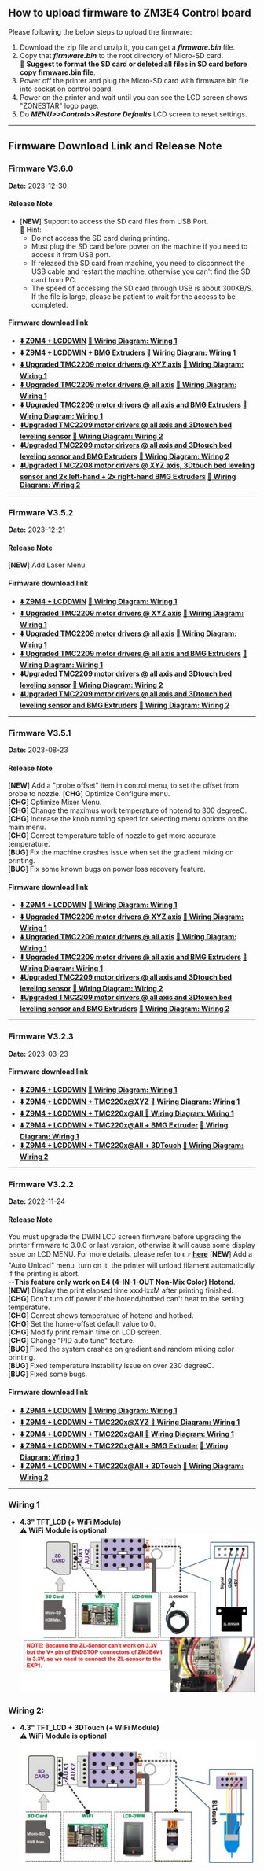 ## How to upload firmware to ZM3E4 Control board
Please following the below steps to upload the firmware: 
1. Download the zip file and unzip it, you can get a ***firmware.bin*** file.
2. Copy that ***firmware.bin*** to the root directory of Micro-SD card.    
:bell: **Suggest to format the SD card or deleted all files in SD card before copy firmware.bin file**.      
3. Power off the printer and plug the Micro-SD card with firmware.bin file into socket on control board.
4. Power on the printer and wait until you can see the LCD screen shows "ZONESTAR" logo page.
5. Do ***MENU>>Control>>Restore Defaults*** LCD screen to reset settings. 

-----
## Firmware Download Link and Release Note
### Firmware V3.6.0
**Date:** 	 2023-12-30    
#### Release Note
- [**NEW**] Support to access the SD card files from USB Port.    
  :pushpin: Hint:      
  - Do not access the SD card during printing.
  - Must plug the SD card before power on the machine if you need to access it from USB port.
  - If released the SD card from machine, you need to disconnect the USB cable and restart the machine, otherwise you can't find the SD card from PC.
  - The speed of accessing the SD card through USB is about 300KB/S. If the file is large, please be patient to wait for the access to be completed.
#### Firmware download link
- **[:arrow_down: Z9M4 + LCDDWIN](./Z9M4_LCDDWIN_V3_6_0.zip) [:art: Wiring Diagram: Wiring 1](#wiring-1)**
- **[:arrow_down: Z9M4 + LCDDWIN + BMG Extruders](./Z9M4_LCDDWIN_BMG_V3_6_0.zip) [:art: Wiring Diagram: Wiring 1](#wiring-1)**
- **[:arrow_down: Upgraded TMC2209 motor drivers @ XYZ axis](./Z9M4_LCDDWIN_TMC220x@XYZ_V3_6_0.zip) [:art: Wiring Diagram: Wiring 1](#wiring-1)**
- **[:arrow_down: Upgraded TMC2209 motor drivers @ all axis](./Z9M4_LCDDWIN_TMC220x@All_V3_6_0.zip) [:art: Wiring Diagram: Wiring 1](#wiring-1)**
- **[:arrow_down: Upgraded TMC2209 motor drivers @ all axis and BMG Extruders](./Z9M4_LCDDWIN_BMG_TMC220x%40All_V3_5_2.zip) [:art: Wiring Diagram: Wiring 1](#wiring-1)**
- **[:arrow_down:Upgraded TMC2209 motor drivers @ all axis and 3Dtouch bed leveling sensor](./Z9M4_LCDDWIN_3DTouch_TMC220x%40All_V3_5_2.zip) [:art: Wiring Diagram: Wiring 2](#wiring-1)**
- **[:arrow_down:Upgraded TMC2209 motor drivers @ all axis and 3Dtouch bed leveling sensor and BMG Extruders](./Z9M4_LCDDWIN_BMG_3DTouch_TMC220x@All_V3_5_2.zip) [:art: Wiring Diagram: Wiring 2](#wiring-1)**
- **[:arrow_down:Upgraded TMC2208 motor drivers @ XYZ axis, 3Dtouch bed leveling sensor and 2x left-hand + 2x  right-hand BMG Extruders](./Z9M4_LCDDWIN_BMGLR_3DTouch_TMC220x@XYZ_DualZEND_V3_6_1.zip) [:art: Wiring Diagram: Wiring 2](#wiring-1)**
-----
### Firmware V3.5.2
**Date:** 	 2023-12-21    
#### Release Note
[**NEW**] Add Laser Menu
#### Firmware download link
- **[:arrow_down: Z9M4 + LCDDWIN](./Z9M4_LCDDWIN_V3_5_2.zip) [:art: Wiring Diagram: Wiring 1](#wiring-1)**
- **[:arrow_down: Upgraded TMC2209 motor drivers @ XYZ axis](./Z9M4_LCDDWIN_TMC220x%40XYZ_V3_5_2.zip) [:art: Wiring Diagram: Wiring 1](#wiring-1)**
- **[:arrow_down: Upgraded TMC2209 motor drivers @ all axis](./Z9M4_LCDDWIN_TMC220x%40All_V3_5_2.zip) [:art: Wiring Diagram: Wiring 1](#wiring-1)**
- **[:arrow_down: Upgraded TMC2209 motor drivers @ all axis and BMG Extruders](./Z9M4_LCDDWIN_BMG_TMC220x%40All_V3_5_2.zip) [:art: Wiring Diagram: Wiring 1](#wiring-1)**
- **[:arrow_down:Upgraded TMC2209 motor drivers @ all axis and 3Dtouch bed leveling sensor](./Z9M4_LCDDWIN_3DTouch_TMC220x%40All_V3_5_2.zip) [:art: Wiring Diagram: Wiring 2](#wiring-1)**
- **[:arrow_down:Upgraded TMC2209 motor drivers @ all axis and 3Dtouch bed leveling sensor and BMG Extruders](./Z9M4_LCDDWIN_BMG_3DTouch_TMC220x@All_V3_5_2.zip) [:art: Wiring Diagram: Wiring 2](#wiring-1)**

-----
### Firmware V3.5.1
**Date:** 	 2023-08-23    
#### Release Note
[**NEW**] Add a "probe offset" item in control menu, to set the offset from probe to nozzle.
[**CHG**] Optimize Configure menu.     
[**CHG**] Optimize Mixer Menu.     
[**CHG**] Change the maximus work temperature of hotend to 300 degreeC.       
[**CHG**] Increase the knob running speed for selecting menu options on the main menu.     
[**CHG**] Correct temperature table of nozzle to get more accurate temperature.     
[**BUG**] Fix the machine crashes issue when set the gradient mixing on printing.     
[**BUG**] Fix some known bugs on power loss recovery feature.     
#### Firmware download link
- **[:arrow_down: Z9M4 + LCDDWIN](./Z9M4_LCDDWIN_V3_5_1.zip) [:art: Wiring Diagram: Wiring 1](#wiring-1)**
- **[:arrow_down: Upgraded TMC2209 motor drivers @ XYZ axis](./Z9M4_LCDDWIN_TMC220x%40XYZ_V3_5_1.zip) [:art: Wiring Diagram: Wiring 1](#wiring-1)**
- **[:arrow_down: Upgraded TMC2209 motor drivers @ all axis](./Z9M4_LCDDWIN_TMC220x%40All_V3_5_1.zip) [:art: Wiring Diagram: Wiring 1](#wiring-1)**
- **[:arrow_down: Upgraded TMC2209 motor drivers @ all axis and BMG Extruders](./Z9M4_LCDDWIN_BMG_TMC220x%40All_V3_5_1.zip) [:art: Wiring Diagram: Wiring 1](#wiring-1)**
- **[:arrow_down:Upgraded TMC2209 motor drivers @ all axis and 3Dtouch bed leveling sensor](./Z9M4_LCDDWIN_3DTouch_TMC220x%40All_V3_5_1.zip) [:art: Wiring Diagram: Wiring 2](#wiring-1)**
- **[:arrow_down:Upgraded TMC2209 motor drivers @ all axis and 3Dtouch bed leveling sensor and BMG Extruders](./Z9M4_LCDDWIN_BMG_3DTouch_TMC220x@All_V3_5_1.zip) [:art: Wiring Diagram: Wiring 2](#wiring-1)**

-----
### Firmware V3.2.3
**Date:** 	 2023-03-23    
#### Firmware download link
- **[:arrow_down: Z9M4 + LCDDWIN](./Z9M4_LCDDWIN_V3_2_3.zip) [:art: Wiring Diagram: Wiring 1](#wiring-1)**
- **[:arrow_down: Z9M4 + LCDDWIN + TMC220x@XYZ ](./Z9M4_LCDDWIN_TMC220x%40XYZ_V3_2_3.zip) [:art: Wiring Diagram: Wiring 1](#wiring-1)**
- **[:arrow_down: Z9M4 + LCDDWIN + TMC220x@All ](./Z9M4_LCDDWIN_TMC220x%40All_V3_2_3.zip) [:art: Wiring Diagram: Wiring 1](#wiring-1)**
- **[:arrow_down: Z9M4 + LCDDWIN + TMC220x@All + BMG Extruder](./Z9M4_LCDDWIN_BMG_TMC220x%40All_V3_2_3.zip) [:art: Wiring Diagram: Wiring 1](#wiring-1)**
- **[:arrow_down: Z9M4 + LCDDWIN + TMC220x@All + 3DTouch](./Z9M4_LCDDWIN_3DTouch_TMC220x%40All_V3_2_3.zip) [:art: Wiring Diagram: Wiring 2](#wiring-1)**

-----
### Firmware V3.2.2
**Date:** 	 2022-11-24    
#### Release Note
You must upgrade the DWIN LCD screen firmware before upgrading the printer firmware to 3.0.0 or last version, otherwise it will cause some display issue on LCD MENU. For more details, please refer to :point_right: [**here**](https://github.com/ZONESTAR3D/Upgrade-kit-guide/tree/main/TFT-LCD/LCD-DWIN)
[**NEW**] Add a "Auto Unload" menu, turn on it, the printer will unload filament automatically if the printing is abort.    
  --**This feature only work on E4 (4-IN-1-OUT Non-Mix Color) Hotend**.   
[**NEW**] Display the print elapsed time xxxHxxM after printing finished.  
[**CHG**] Don't turn off power if the hotend/hotbed can't heat to the setting temperature.   
[**CHG**] Correct shows temperature of hotend and hotbed.   
[**CHG**] Set the home-offset default value to 0.   
[**CHG**] Modify print remain time on LCD screen.   
[**CHG**] Change "PID auto tune" feature.  
[**BUG**] Fixed the system crashes on gradient and random mixing color printing.  
[**BUG**] Fixed temperature instability issue on over 230 degreeC.  
[**BUG**] Fixed some bugs.  
#### Firmware download link
- **[:arrow_down: Z9M4 + LCDDWIN](./Z9M4_LCDDWIN_V3_2_2.zip) [:art: Wiring Diagram: Wiring 1](#wiring-1)**
- **[:arrow_down: Z9M4 + LCDDWIN + TMC220x@XYZ ](./Z9M4_LCDDWIN_TMC220x%40XYZ_V3_2_2.zip) [:art: Wiring Diagram: Wiring 1](#wiring-1)**
- **[:arrow_down: Z9M4 + LCDDWIN + TMC220x@All ](./Z9M4_LCDDWIN_TMC220x%40All_V3_2_2.zip) [:art: Wiring Diagram: Wiring 1](#wiring-1)**
- **[:arrow_down: Z9M4 + LCDDWIN + TMC220x@All + BMG Extruder](./Z9M4_LCDDWIN_BMG_TMC220x%40All_V3_2_2.zip) [:art: Wiring Diagram: Wiring 1](#wiring-1)**
- **[:arrow_down: Z9M4 + LCDDWIN + TMC220x@All + 3DTouch](./Z9M4_LCDDWIN_3DTouch_TMC220x%40All_V3_2_2.zip) [:art: Wiring Diagram: Wiring 2](#wiring-1)**

-----
### Wiring 1
- **4.3" TFT_LCD (+ WiFi Module)**     
**:warning: WiFi Module is optional**    
![](./LCDDWIN_Wiring1.jpg)

### Wiring 2:
- **4.3" TFT_LCD + 3DTouch (+ WiFi Module)**     
**:warning: WiFi Module is optional**    
![](./LCDDWIN_Wiring2.jpg)


